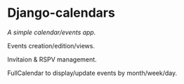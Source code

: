 Django-calendars
================

*A simple calendar/events app.*

Events creation/edition/views.

Invitaion & RSPV management.

FullCalendar to display/update events by month/week/day.
